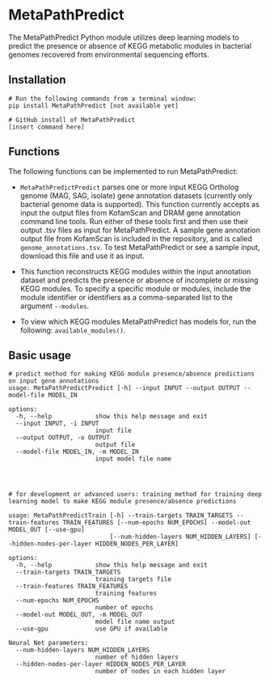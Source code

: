 # MetaPathPredict

The MetaPathPredict Python module utilizes deep learning models to predict the presence or absence of KEGG metabolic modules in bacterial genomes recovered from environmental sequencing efforts.

## Installation

```
# Run the following commands from a terminal window:
pip install MetaPathPredict [not available yet]

# GitHub install of MetaPathPredict
[insert command here]
```

## Functions

The following functions can be implemented to run MetaPathPredict:

- `MetaPathPredictPredict` parses one or more input KEGG Ortholog genome (MAG, SAG, isolate) gene annotation datasets (currently only bacterial genome data is supported). This function currently accepts as input the output files from KofamScan and DRAM gene annotation command line tools. Run either of these tools first and then use their output .tsv files as input for MetaPathPredict. A sample gene annotation output file from KofamScan is included in the repository, and is called `genome_annotations.tsv`. To test MetaPathPredict or see a sample input, download this file and use it as input.

- This function reconstructs KEGG modules within the input annotation dataset and predicts the presence or absence of incomplete or missing KEGG modules. To specify a specific module or modules, include the module identifier or identifiers as a comma-separated list to the argument `--modules`. 

- To view which KEGG modules MetaPathPredict has models for, run the following: `available_modules()`.

## Basic usage

```
# predict method for making KEGG module presence/absence predictions on input gene annotations
usage: MetaPathPredictPredict [-h] --input INPUT --output OUTPUT --model-file MODEL_IN

options:
  -h, --help            show this help message and exit
  --input INPUT, -i INPUT
                        input file
  --output OUTPUT, -o OUTPUT
                        output file
  --model-file MODEL_IN, -m MODEL_IN
                        input model file name




# for development or advanced users: training method for training deep learning model to make KEGG module presence/absence predictions

usage: MetaPathPredictTrain [-h] --train-targets TRAIN_TARGETS --train-features TRAIN_FEATURES [--num-epochs NUM_EPOCHS] --model-out MODEL_OUT [--use-gpu]
                            [--num-hidden-layers NUM_HIDDEN_LAYERS] [--hidden-nodes-per-layer HIDDEN_NODES_PER_LAYER]

options:
  -h, --help            show this help message and exit
  --train-targets TRAIN_TARGETS
                        training targets file
  --train-features TRAIN_FEATURES
                        training features
  --num-epochs NUM_EPOCHS
                        number of epochs
  --model-out MODEL_OUT, -m MODEL_OUT
                        model file name output
  --use-gpu             use GPU if available

Neural Net parameters:
  --num-hidden-layers NUM_HIDDEN_LAYERS
                        number of hidden layers
  --hidden-nodes-per-layer HIDDEN_NODES_PER_LAYER
                        number of nodes in each hidden layer
```
